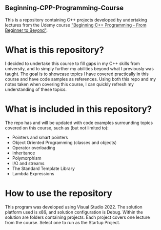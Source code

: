 ## Beginning-CPP-Programming-Course
This is a repository containing C++ projects developed by undertaking lectures from the Udemy course ["Beginning C++ Programming - From Beginner to Beyond"](https://www.udemy.com/course/beginning-c-plus-plus-programming/).

# What is this repository?
I decided to undertake this course to fill gaps in my C++ skills from university, and to simply further my abilities beyond what I previously was taught.
The goal is to showcase topics I have covered practically in this course and have code samples as references.
Using both this repo and my notes taken when covering this course, I can quickly refresh my understanding of these topics.

# What is included in this repository?
The repo has and will be updated with code examples surrounding topics covered on this course, such as (but not limited to):
- Pointers and smart pointers
- Object Oriented Programming (classes and objects)
- Operator overloading
- Inheritance
- Polymorphism
- I/O and streams
- The Standard Template Library
- Lambda Expressions

# How to use the repository
This program was developed using Visual Studio 2022. The solution platform used is x86, and solution configuration is Debug.
Within the solution are folders containing projects. Each project covers one lecture from the course. Select one to run as the Startup Project.
